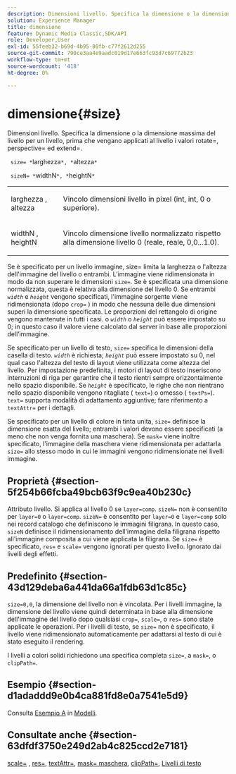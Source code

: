 ```yaml
---
description: Dimensioni livello. Specifica la dimensione o la dimensione massima del livello per un livello, prima che vengano applicati al livello i valori rotate=, perspective= ed extend=.
solution: Experience Manager
title: dimensione
feature: Dynamic Media Classic,SDK/API
role: Developer,User
exl-id: 55feeb32-b69d-4b95-80fb-c77f2612d255
source-git-commit: 790ce3aa4e9aadc019d17e663fc93d7c69772b23
workflow-type: tm+mt
source-wordcount: '418'
ht-degree: 0%

---
```


# dimensione{#size}

Dimensioni livello. Specifica la dimensione o la dimensione massima del livello per un livello, prima che vengano applicati al livello i valori rotate=, perspective= ed extend=.

` size= *`larghezza`*, *`altezza`*`

` sizeN= *`widthN`*, *`heightN`*`

<table id="simpletable_FBE17D736F93485AA0053BF447B4CC9F"> 
 <tr class="strow"> 
  <td class="stentry"> <p> <span class="codeph"> <span class="varname"> larghezza </span>, <span class="varname"> altezza </span> </span> </p> </td> 
  <td class="stentry"> <p>Vincolo dimensioni livello in pixel (int, int, 0 o superiore). </p> </td> 
 </tr> 
 <tr class="strow"> 
  <td class="stentry"> <p> <span class="codeph"> <span class="varname"> widthN </span>, <span class="varname"> heightN </span> </span> </p> </td> 
  <td class="stentry"> <p>Vincolo dimensione livello normalizzato rispetto alla dimensione livello 0 (reale, reale, 0,0...1.0). </p> </td> 
 </tr> 
</table>

Se è specificato per un livello immagine, size= limita la larghezza o l&#39;altezza dell&#39;immagine del livello o entrambi. L’immagine viene ridimensionata in modo da non superare le dimensioni `size=`. Se è specificata una dimensione normalizzata, questa è relativa alla dimensione del livello 0. Se entrambi *`width`* e *`height`* vengono specificati, l&#39;immagine sorgente viene ridimensionata (dopo `crop=` ) in modo che nessuna delle due dimensioni superi la dimensione specificata. Le proporzioni del rettangolo di origine vengono mantenute in tutti i casi. o *`width`* o *`height`* può essere impostato su 0; in questo caso il valore viene calcolato dal server in base alle proporzioni dell’immagine.

Se specificato per un livello di testo, `size=` specifica le dimensioni della casella di testo. *`width`* è richiesta; *`height`* può essere impostato su 0, nel qual caso l&#39;altezza del testo di layout viene utilizzata come altezza del livello. Per impostazione predefinita, i motori di layout di testo inseriscono interruzioni di riga per garantire che il testo rientri sempre orizzontalmente nello spazio disponibile. Se *`height`* è specificato, le righe che non rientrano nello spazio disponibile vengono ritagliate ( `text=`) o omesso ( `textPs=`). `text=` supporta modalità di adattamento aggiuntive; fare riferimento a `textAttr=` per i dettagli.

Se specificato per un livello di colore in tinta unita, `size=` definisce la dimensione esatta del livello; entrambi i valori devono essere specificati (a meno che non venga fornita una maschera). Se `mask=` viene inoltre specificato, l&#39;immagine della maschera viene ridimensionata per adattarla `size=` allo stesso modo in cui le immagini vengono ridimensionate nei livelli immagine.

## Proprietà {#section-5f254b66fcba49bcb63f9c9ea40b230c}

Attributo livello. Si applica al livello 0 se `layer=comp`. `sizeN=` non è consentito per `layer=0` o `layer=comp`. `sizeN=` è consentito per `layer=0` e `layer=comp` solo nei record catalogo che definiscono le immagini filigrana. In questo caso, `sizeN` definisce il ridimensionamento dell&#39;immagine della filigrana rispetto all&#39;immagine composita a cui viene applicata la filigrana. Se `size=` è specificato, `res=` e `scale=` vengono ignorati per questo livello. Ignorato dai livelli degli effetti.

## Predefinito {#section-43d129deba6a441da66a1fdb63d1c85c}

`size=0,0`, la dimensione del livello non è vincolata. Per i livelli immagine, la dimensione del livello viene quindi determinata in base alla dimensione dell&#39;immagine del livello dopo qualsiasi `crop=`, `scale=`, o `res=` sono state applicate le operazioni. Per i livelli di testo, se `size=` non è specificato, il livello viene ridimensionato automaticamente per adattarsi al testo di cui è stato eseguito il rendering.

I livelli a colori solidi richiedono una specifica completa `size=`, a `mask=`, o `clipPath=`.

## Esempio {#section-d1adaddd9e0b4ca881fd8e0a7541e5d9}

Consulta [Esempio A](../../../../../is-api/http-ref/image-serving-api-ref/c-http-protocol-reference/c-templates/r-example-a.md#reference-c78ea82e8a1646738e764fa6685dfbac) in [Modelli](../../../../../is-api/http-ref/image-serving-api-ref/c-http-protocol-reference/c-templates/c-templates.md#concept-3cd2d2adae0e41b2979b9640244d4d3e).

## Consultate anche {#section-63dfdf3750e249d2ab4c825ccd2e7181}

[scale=](../../../../../is-api/http-ref/image-serving-api-ref/c-http-protocol-reference/c-command-reference/r-is-http-scale.md#reference-098c30cea1764f189e6f7c7e400cc065) , [res=](../../../../../is-api/http-ref/image-serving-api-ref/c-http-protocol-reference/c-command-reference/r-res.md#reference-3d6fe416801148dea0f786f2b5169e55), [textAttr=](../../../../../is-api/http-ref/image-serving-api-ref/c-http-protocol-reference/c-command-reference/r-textattr.md#reference-ff00484fa3244286abeff34911f7ec0d), [mask= maschera](../../../../../is-api/http-ref/image-serving-api-ref/c-http-protocol-reference/c-command-reference/r-mask.md#reference-922254e027404fb890b850e2723ee06e), [clipPath=](../../../../../is-api/http-ref/image-serving-api-ref/c-http-protocol-reference/c-command-reference/r-clippath.md#reference-8139b1b52dc54749b51b109521ddf83d), [Livelli di testo](../../../../../is-api/http-ref/image-serving-api-ref/c-http-protocol-reference/c-text-formatting/r-text-layers.md#reference-47e78cfb18134db5ab09e17af14a6a8f)
